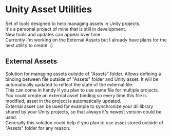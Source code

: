 # Unity Asset Utilities
Set of tools designed to help managing assets in Unity projects.</br>
It's a personal project of mine that is still in development.</br>
New tools and updates can appear over time.</br>
Currently I'm working on the External Assets but I already have plans for the next utility to create. :)

## External Assets
Solution for managing assets outside of "Assets" folder.
Allows defining a binding between file outside of "Assets" folder and Unity asset. It will be automatically updated to reflect the state of the external file.</br>
This can come in handy if you plan to use same file for multiple projects. You could create an external asset binding so every time this file is modified, asset in the project is automatically updated.</br>
External asset can be used for example to synchronize your dll library shared by your Unity projects, so that always it's newest version could be used.</br>
Generally this solution could help if you plan to use asset stored outside of "Assets" folder for any reason.
